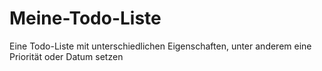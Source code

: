 # Meine-Todo-Liste
Eine Todo-Liste mit unterschiedlichen Eigenschaften, unter anderem eine Priorität oder Datum setzen
